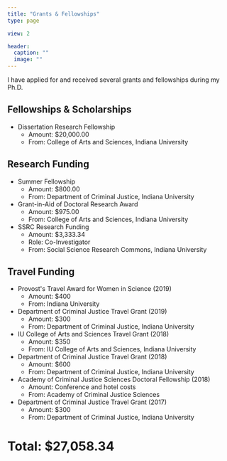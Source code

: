 ```yaml
---
title: "Grants & Fellowships"
type: page

view: 2

header:
  caption: ""
  image: ""
---
```


I have applied for and received several grants and fellowships during my Ph.D.

## Fellowships & Scholarships

- Dissertation Research Fellowship
  - Amount: $20,000.00
  - From: College of Arts and Sciences, Indiana University

## Research Funding

- Summer Fellowship
  - Amount: $800.00
  - From: Department of Criminal Justice, Indiana University
- Grant-in-Aid of Doctoral Research Award
  - Amount: $975.00
  - From: College of Arts and Sciences, Indiana University
- SSRC Research Funding
  - Amount: $3,333.34
  - Role: Co-Investigator
  - From: Social Science Research Commons, Indiana University
  
## Travel Funding

- Provost's Travel Award for Women in Science (2019)
  - Amount: $400 
  - From: Indiana University
- Department of Criminal Justice Travel Grant (2019)
  - Amount: $300 
  - From: Department of Criminal Justice, Indiana University
- IU College of Arts and Sciences Travel Grant (2018)
  - Amount: $350
  - From: IU College of Arts and Sciences, Indiana University
- Department of Criminal Justice Travel Grant (2018)
  - Amount: $600 
  - From: Department of Criminal Justice, Indiana University
- Academy of Criminal Justice Sciences Doctoral Fellowship (2018)
  - Amount: Conference and hotel costs
  - From: Academy of Criminal Justice Sciences
- Department of Criminal Justice Travel Grant (2017)
  - Amount: $300 
  - From: Department of Criminal Justice, Indiana University
  
# Total: $27,058.34